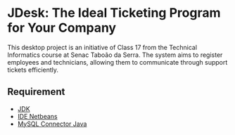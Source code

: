 # JDesk: The Ideal Ticketing Program for Your Company

This desktop project is an initiative of Class 17 from the Technical Informatics course at Senac Taboão da Serra. The system aims to register employees and technicians, allowing them to communicate through support tickets efficiently.


## Requirement

- [JDK](https://www.java.com/pt-BR/download/help/develop_pt-br.html)
- [IDE Netbeans](https://netbeans.apache.org/front/main/index.html)
- [MySQL Connector Java](https://dev.mysql.com/downloads/connector/j/)
